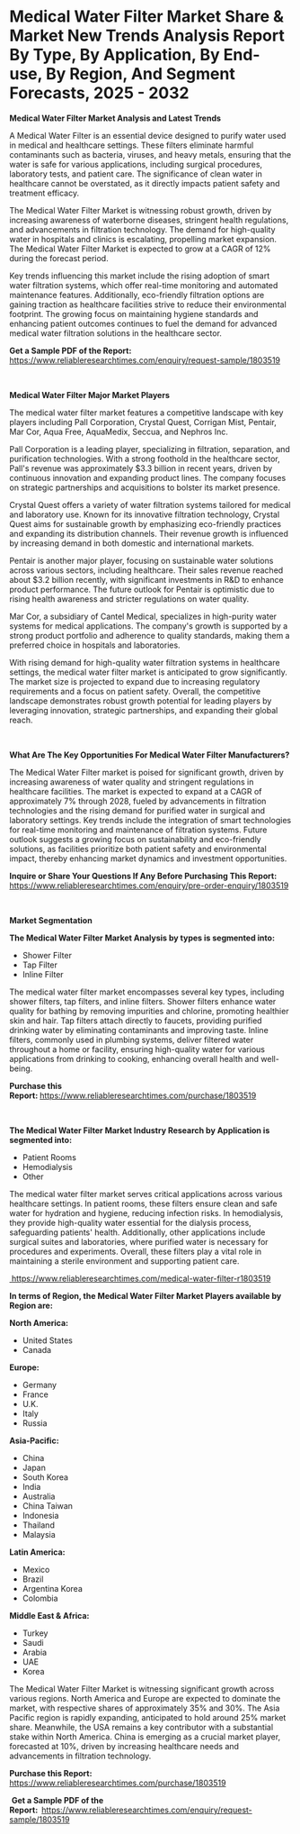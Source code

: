 <p><h1>Medical Water Filter Market Share & Market New Trends Analysis Report By Type, By Application, By End-use, By Region, And Segment Forecasts, 2025 - 2032</h1></p><p><strong>Medical Water Filter Market Analysis and Latest Trends</strong></p>
<p><p>A Medical Water Filter is an essential device designed to purify water used in medical and healthcare settings. These filters eliminate harmful contaminants such as bacteria, viruses, and heavy metals, ensuring that the water is safe for various applications, including surgical procedures, laboratory tests, and patient care. The significance of clean water in healthcare cannot be overstated, as it directly impacts patient safety and treatment efficacy.</p><p>The Medical Water Filter Market is witnessing robust growth, driven by increasing awareness of waterborne diseases, stringent health regulations, and advancements in filtration technology. The demand for high-quality water in hospitals and clinics is escalating, propelling market expansion. The Medical Water Filter Market is expected to grow at a CAGR of 12% during the forecast period. </p><p>Key trends influencing this market include the rising adoption of smart water filtration systems, which offer real-time monitoring and automated maintenance features. Additionally, eco-friendly filtration options are gaining traction as healthcare facilities strive to reduce their environmental footprint. The growing focus on maintaining hygiene standards and enhancing patient outcomes continues to fuel the demand for advanced medical water filtration solutions in the healthcare sector.</p></p>
<p><strong>Get a Sample PDF of the Report:&nbsp;</strong> <a href="https://www.reliableresearchtimes.com/enquiry/request-sample/1803519?utm_campaign=2219&utm_medium=2&utm_source=Github&utm_content=ia&utm_term=13042025&utm_id=medical-water-filter">https://www.reliableresearchtimes.com/enquiry/request-sample/1803519</a></p>
<p>&nbsp;</p>
<p><strong>Medical Water Filter Major Market Players</strong></p>
<p><p>The medical water filter market features a competitive landscape with key players including Pall Corporation, Crystal Quest, Corrigan Mist, Pentair, Mar Cor, Aqua Free, AquaMedix, Seccua, and Nephros Inc. </p><p>Pall Corporation is a leading player, specializing in filtration, separation, and purification technologies. With a strong foothold in the healthcare sector, Pall's revenue was approximately $3.3 billion in recent years, driven by continuous innovation and expanding product lines. The company focuses on strategic partnerships and acquisitions to bolster its market presence.</p><p>Crystal Quest offers a variety of water filtration systems tailored for medical and laboratory use. Known for its innovative filtration technology, Crystal Quest aims for sustainable growth by emphasizing eco-friendly practices and expanding its distribution channels. Their revenue growth is influenced by increasing demand in both domestic and international markets. </p><p>Pentair is another major player, focusing on sustainable water solutions across various sectors, including healthcare. Their sales revenue reached about $3.2 billion recently, with significant investments in R&D to enhance product performance. The future outlook for Pentair is optimistic due to rising health awareness and stricter regulations on water quality.</p><p>Mar Cor, a subsidiary of Cantel Medical, specializes in high-purity water systems for medical applications. The company's growth is supported by a strong product portfolio and adherence to quality standards, making them a preferred choice in hospitals and laboratories.</p><p>With rising demand for high-quality water filtration systems in healthcare settings, the medical water filter market is anticipated to grow significantly. The market size is projected to expand due to increasing regulatory requirements and a focus on patient safety. Overall, the competitive landscape demonstrates robust growth potential for leading players by leveraging innovation, strategic partnerships, and expanding their global reach.</p></p>
<p>&nbsp;</p>
<p><strong>What Are The Key Opportunities For Medical Water Filter Manufacturers?</strong></p>
<p><p>The Medical Water Filter market is poised for significant growth, driven by increasing awareness of water quality and stringent regulations in healthcare facilities. The market is expected to expand at a CAGR of approximately 7% through 2028, fueled by advancements in filtration technologies and the rising demand for purified water in surgical and laboratory settings. Key trends include the integration of smart technologies for real-time monitoring and maintenance of filtration systems. Future outlook suggests a growing focus on sustainability and eco-friendly solutions, as facilities prioritize both patient safety and environmental impact, thereby enhancing market dynamics and investment opportunities.</p></p>
<p><strong>Inquire or Share Your Questions If Any Before Purchasing This Report:</strong> <a href="https://www.reliableresearchtimes.com/enquiry/pre-order-enquiry/1803519?utm_campaign=2219&utm_medium=2&utm_source=Github&utm_content=ia&utm_term=13042025&utm_id=medical-water-filter">https://www.reliableresearchtimes.com/enquiry/pre-order-enquiry/1803519</a></p>
<p>&nbsp;</p>
<p><strong>Market Segmentation</strong></p>
<p><strong>The Medical Water Filter Market Analysis by types is segmented into:</strong></p>
<p><ul><li>Shower Filter</li><li>Tap Filter</li><li>Inline Filter</li></ul></p>
<p><p>The medical water filter market encompasses several key types, including shower filters, tap filters, and inline filters. Shower filters enhance water quality for bathing by removing impurities and chlorine, promoting healthier skin and hair. Tap filters attach directly to faucets, providing purified drinking water by eliminating contaminants and improving taste. Inline filters, commonly used in plumbing systems, deliver filtered water throughout a home or facility, ensuring high-quality water for various applications from drinking to cooking, enhancing overall health and well-being.</p></p>
<p><strong>Purchase this Report:&nbsp;</strong><a href="https://www.reliableresearchtimes.com/purchase/1803519?utm_campaign=2219&utm_medium=2&utm_source=Github&utm_content=ia&utm_term=13042025&utm_id=medical-water-filter">https://www.reliableresearchtimes.com/purchase/1803519</a></p>
<p>&nbsp;</p>
<p><strong>The Medical Water Filter Market Industry Research by Application is segmented into:</strong></p>
<p><ul><li>Patient Rooms</li><li>Hemodialysis</li><li>Other</li></ul></p>
<p><p>The medical water filter market serves critical applications across various healthcare settings. In patient rooms, these filters ensure clean and safe water for hydration and hygiene, reducing infection risks. In hemodialysis, they provide high-quality water essential for the dialysis process, safeguarding patients' health. Additionally, other applications include surgical suites and laboratories, where purified water is necessary for procedures and experiments. Overall, these filters play a vital role in maintaining a sterile environment and supporting patient care.</p></p>
<p><a href="https://www.reliableresearchtimes.com/medical-water-filter-r1803519?utm_campaign=2219&utm_medium=2&utm_source=Github&utm_content=ia&utm_term=13042025&utm_id=medical-water-filter">&nbsp;https://www.reliableresearchtimes.com/medical-water-filter-r1803519</a></p>
<p><strong>In terms of Region, the Medical Water Filter Market Players available by Region are:</strong></p>
<p>
    <p> <strong> North America: </strong>
        <ul>
            <li>United States</li>
            <li>Canada</li>
        </ul>
        </p> 
    <p> <strong> Europe: </strong>
        <ul>
            <li>Germany</li>
            <li>France</li>
            <li>U.K.</li>
            <li>Italy</li>
            <li>Russia</li>
        </ul>
        </p> 
    <p> <strong> Asia-Pacific: </strong>
        <ul>
            <li>China</li>
            <li>Japan</li>
            <li>South Korea</li>
            <li>India</li>
            <li>Australia</li>
            <li>China Taiwan</li>
            <li>Indonesia</li>
            <li>Thailand</li>
            <li>Malaysia</li>
        </ul>
        </p> 
    <p> <strong> Latin America: </strong>
        <ul>
            <li>Mexico</li>
            <li>Brazil</li>
            <li>Argentina Korea</li>
            <li>Colombia</li>
        </ul>
        </p> 
    <p> <strong> Middle East & Africa: </strong>
        <ul>
            <li>Turkey</li>
            <li>Saudi</li>
            <li>Arabia</li>
            <li>UAE</li>
            <li>Korea</li>
        </ul>
    </p>
    </p>
<p><p>The Medical Water Filter Market is witnessing significant growth across various regions. North America and Europe are expected to dominate the market, with respective shares of approximately 35% and 30%. The Asia Pacific region is rapidly expanding, anticipated to hold around 25% market share. Meanwhile, the USA remains a key contributor with a substantial stake within North America. China is emerging as a crucial market player, forecasted at 10%, driven by increasing healthcare needs and advancements in filtration technology.</p></p>
<p><strong>Purchase this Report: </strong><a href="https://www.reliableresearchtimes.com/purchase/1803519?utm_campaign=2219&utm_medium=2&utm_source=Github&utm_content=ia&utm_term=13042025&utm_id=medical-water-filter">https://www.reliableresearchtimes.com/purchase/1803519</a></p>
<p>&nbsp;<strong>Get a Sample PDF of the Report:&nbsp;&nbsp;</strong><a href="https://www.reliableresearchtimes.com/enquiry/request-sample/1803519?utm_campaign=2219&utm_medium=2&utm_source=Github&utm_content=ia&utm_term=13042025&utm_id=medical-water-filter">https://www.reliableresearchtimes.com/enquiry/request-sample/1803519</a></p>
<p><strong></strong></p>
<p><p></p><p></p><p></p></p>